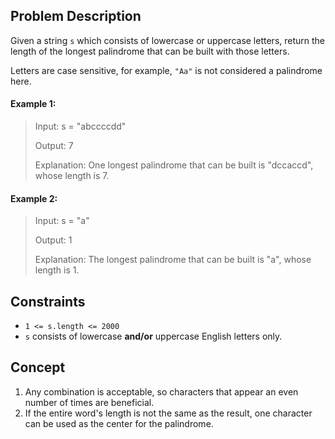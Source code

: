 ## Problem Description

Given a string `s` which consists of lowercase or uppercase letters, return the length of the longest palindrome that can be built with those letters.

Letters are case sensitive, for example, `"Aa"` is not considered a palindrome here.

#### Example 1:
> Input: s = "abccccdd"
> 
> Output: 7
>
> Explanation: One longest palindrome that can be built is "dccaccd", whose length is 7.

#### Example 2:
> Input: s = "a"
> 
> Output: 1
>
> Explanation: The longest palindrome that can be built is "a", whose length is 1.

## Constraints

- `1 <= s.length <= 2000`
- `s` consists of lowercase **and/or** uppercase English letters only.

## Concept
1. Any combination is acceptable, so characters that appear an even number of times are beneficial.
2. If the entire word's length is not the same as the result, one character can be used as the center for the palindrome.

